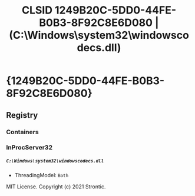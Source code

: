 ﻿---
title: "CLSID 1249B20C-5DD0-44FE-B0B3-8F92C8E6D080 | (C:\\Windows\\system32\\windowscodecs.dll)"
excerpt: What is COM-Object CLSID 1249B20C-5DD0-44FE-B0B3-8F92C8E6D080?
---

# {1249B20C-5DD0-44FE-B0B3-8F92C8E6D080}


## Registry


### Containers


### InProcServer32

##### `C:\Windows\system32\windowscodecs.dll`
* ThreadingModel: `Both`

MIT License. Copyright (c) 2021 Strontic.


